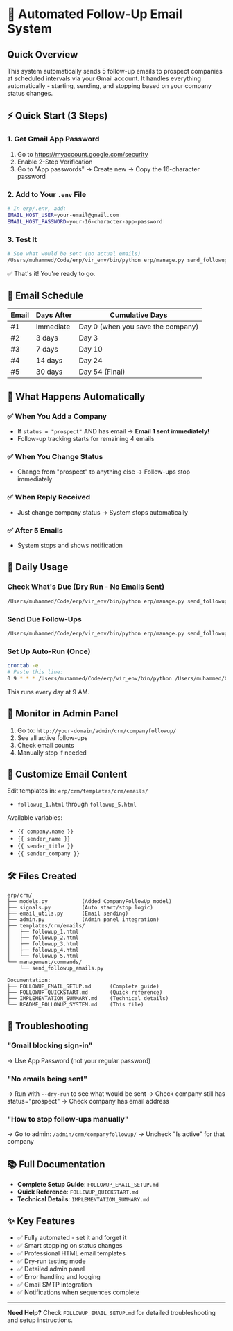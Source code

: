 # 📧 Automated Follow-Up Email System

## Quick Overview

This system automatically sends 5 follow-up emails to prospect companies at scheduled intervals via your Gmail account. It handles everything automatically - starting, sending, and stopping based on your company status changes.

## ⚡ Quick Start (3 Steps)

### 1. Get Gmail App Password
1. Go to https://myaccount.google.com/security
2. Enable 2-Step Verification
3. Go to "App passwords" → Create new → Copy the 16-character password

### 2. Add to Your `.env` File
```bash
# In erp/.env, add:
EMAIL_HOST_USER=your-email@gmail.com
EMAIL_HOST_PASSWORD=your-16-character-app-password
```

### 3. Test It
```bash
# See what would be sent (no actual emails)
/Users/muhammed/Code/erp/vir_env/bin/python erp/manage.py send_followup_emails --dry-run
```

✅ That's it! You're ready to go.

## 📅 Email Schedule

| Email | Days After | Cumulative Days |
|-------|-----------|-----------------|
| #1    | Immediate | Day 0 (when you save the company) |
| #2    | 3 days    | Day 3           |
| #3    | 7 days    | Day 10          |
| #4    | 14 days   | Day 24          |
| #5    | 30 days   | Day 54 (Final)  |

## 🤖 What Happens Automatically

### ✅ When You Add a Company
- If `status = "prospect"` AND has email → **Email 1 sent immediately!**
- Follow-up tracking starts for remaining 4 emails

### ✅ When You Change Status
- Change from "prospect" to anything else → Follow-ups stop immediately

### ✅ When Reply Received
- Just change company status → System stops automatically

### ✅ After 5 Emails
- System stops and shows notification

## 🎯 Daily Usage

### Check What's Due (Dry Run - No Emails Sent)
```bash
/Users/muhammed/Code/erp/vir_env/bin/python erp/manage.py send_followup_emails --dry-run
```

### Send Due Follow-Ups
```bash
/Users/muhammed/Code/erp/vir_env/bin/python erp/manage.py send_followup_emails
```

### Set Up Auto-Run (Once)
```bash
crontab -e
# Paste this line:
0 9 * * * /Users/muhammed/Code/erp/vir_env/bin/python /Users/muhammed/Code/erp/erp/manage.py send_followup_emails >> /Users/muhammed/Code/erp/followup_emails.log 2>&1
```
This runs every day at 9 AM.

## 👀 Monitor in Admin Panel

1. Go to: `http://your-domain/admin/crm/companyfollowup/`
2. See all active follow-ups
3. Check email counts
4. Manually stop if needed

## 📝 Customize Email Content

Edit templates in: `erp/crm/templates/crm/emails/`
- `followup_1.html` through `followup_5.html`

Available variables:
- `{{ company.name }}`
- `{{ sender_name }}`
- `{{ sender_title }}`
- `{{ sender_company }}`

## 🛠️ Files Created

```
erp/crm/
├── models.py           (Added CompanyFollowUp model)
├── signals.py          (Auto start/stop logic)
├── email_utils.py      (Email sending)
├── admin.py            (Admin panel integration)
├── templates/crm/emails/
│   ├── followup_1.html
│   ├── followup_2.html
│   ├── followup_3.html
│   ├── followup_4.html
│   └── followup_5.html
└── management/commands/
    └── send_followup_emails.py

Documentation:
├── FOLLOWUP_EMAIL_SETUP.md      (Complete guide)
├── FOLLOWUP_QUICKSTART.md       (Quick reference)
├── IMPLEMENTATION_SUMMARY.md    (Technical details)
└── README_FOLLOWUP_SYSTEM.md    (This file)
```

## 🐛 Troubleshooting

### "Gmail blocking sign-in"
→ Use App Password (not your regular password)

### "No emails being sent"
→ Run with `--dry-run` to see what would be sent
→ Check company still has status="prospect"
→ Check company has email address

### "How to stop follow-ups manually"
→ Go to admin: `/admin/crm/companyfollowup/`
→ Uncheck "Is active" for that company

## 📚 Full Documentation

- **Complete Setup Guide**: `FOLLOWUP_EMAIL_SETUP.md`
- **Quick Reference**: `FOLLOWUP_QUICKSTART.md`
- **Technical Details**: `IMPLEMENTATION_SUMMARY.md`

## ✨ Key Features

- ✅ Fully automated - set it and forget it
- ✅ Smart stopping on status changes
- ✅ Professional HTML email templates
- ✅ Dry-run testing mode
- ✅ Detailed admin panel
- ✅ Error handling and logging
- ✅ Gmail SMTP integration
- ✅ Notifications when sequences complete

---

**Need Help?** Check `FOLLOWUP_EMAIL_SETUP.md` for detailed troubleshooting and setup instructions.
